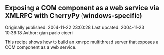 ## Exposing a COM component as a web service via XMLRPC with CherryPy (windows-specific)

Originally published: 2004-11-22 23:00:28
Last updated: 2004-11-23 10:36:18
Author: gian paolo ciceri

This recipe shows how to build an xmlrpc multithread server that exposes a COM component as a web service.